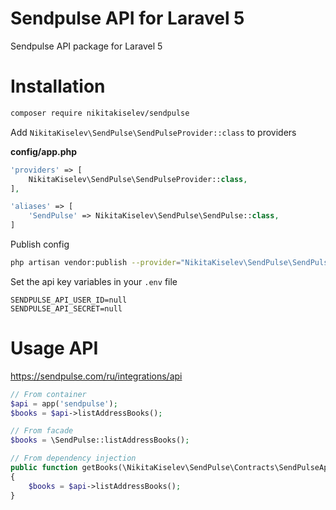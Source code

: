 # Sendpulse API for Laravel 5

Sendpulse API package for Laravel 5

# Installation

```bash
composer require nikitakiselev/sendpulse
```

Add `NikitaKiselev\SendPulse\SendPulseProvider::class` to providers

**config/app.php**
```php
'providers' => [
    NikitaKiselev\SendPulse\SendPulseProvider::class,
],

'aliases' => [
    'SendPulse' => NikitaKiselev\SendPulse\SendPulse::class,
]
```

Publish config

```bash
php artisan vendor:publish --provider="NikitaKiselev\SendPulse\SendPulseProvider" --tag="config"
```

Set the api key variables in your `.env` file

```
SENDPULSE_API_USER_ID=null
SENDPULSE_API_SECRET=null
```

# Usage API

https://sendpulse.com/ru/integrations/api

```php
// From container
$api = app('sendpulse');
$books = $api->listAddressBooks();

// From facade
$books = \SendPulse::listAddressBooks();

// From dependency injection
public function getBooks(\NikitaKiselev\SendPulse\Contracts\SendPulseApi $api)
{
    $books = $api->listAddressBooks();
}
```